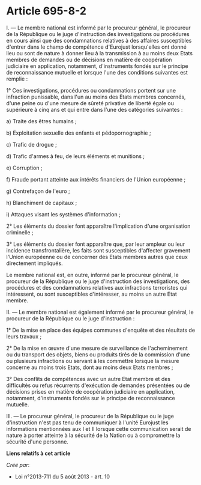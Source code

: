 # Article 695-8-2

I. ― Le membre national est informé par le procureur général, le procureur de la République ou le juge d'instruction des
investigations ou procédures en cours ainsi que des condamnations relatives à des affaires susceptibles d'entrer dans le
champ de compétence d'Eurojust lorsqu'elles ont donné lieu ou sont de nature à donner lieu à la transmission à au moins deux
Etats membres de demandes ou de décisions en matière de coopération judiciaire en application, notamment, d'instruments
fondés sur le principe de reconnaissance mutuelle et lorsque l'une des conditions suivantes est remplie :

1° Ces investigations, procédures ou condamnations portent sur une infraction punissable, dans l'un au moins des Etats
membres concernés, d'une peine ou d'une mesure de sûreté privative de liberté égale ou supérieure à cinq ans et qui entre
dans l'une des catégories suivantes :

a) Traite des êtres humains ;

b) Exploitation sexuelle des enfants et pédopornographie ;

c) Trafic de drogue ;

d) Trafic d'armes à feu, de leurs éléments et munitions ;

e) Corruption ;

f) Fraude portant atteinte aux intérêts financiers de l'Union européenne ;

g) Contrefaçon de l'euro ;

h) Blanchiment de capitaux ;

i) Attaques visant les systèmes d'information ;

2° Les éléments du dossier font apparaître l'implication d'une organisation criminelle ;

3° Les éléments du dossier font apparaître que, par leur ampleur ou leur incidence transfrontalière, les faits sont
susceptibles d'affecter gravement l'Union européenne ou de concerner des Etats membres autres que ceux directement impliqués.

Le membre national est, en outre, informé par le procureur général, le procureur de la République ou le juge d'instruction
des investigations, des procédures et des condamnations relatives aux infractions terroristes qui intéressent, ou sont
susceptibles d'intéresser, au moins un autre Etat membre.

II. ― Le membre national est également informé par le procureur général, le procureur de la République ou le juge
d'instruction :

1° De la mise en place des équipes communes d'enquête et des résultats de leurs travaux ;

2° De la mise en œuvre d'une mesure de surveillance de l'acheminement ou du transport des objets, biens ou produits tirés de
la commission d'une ou plusieurs infractions ou servant à les commettre lorsque la mesure concerne au moins trois Etats, dont
au moins deux Etats membres ;

3° Des conflits de compétences avec un autre Etat membre et des difficultés ou refus récurrents d'exécution de demandes
présentées ou de décisions prises en matière de coopération judiciaire en application, notamment, d'instruments fondés sur le
principe de reconnaissance mutuelle.

III. ― Le procureur général, le procureur de la République ou le juge d'instruction n'est pas tenu de communiquer à l'unité
Eurojust les informations mentionnées aux I et II lorsque cette communication serait de nature à porter atteinte à la
sécurité de la Nation ou à compromettre la sécurité d'une personne.

**Liens relatifs à cet article**

_Créé par_:

  - Loi n°2013-711 du 5 août 2013 - art. 10
